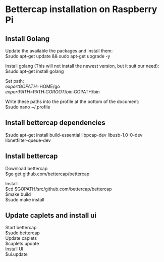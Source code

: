 # Bettercap installation on Raspberry Pi
## Install Golang
Update the available the packages and install them:  
$sudo apt-get update && sudo apt-get upgrade -y  

Install golang (This will not install the newest version, but it suit our need):   
$sudo apt-get install golang  

Set path:  
$export GOPATH=$HOME/go  
$export PATH=$PATH:$GOROOT/bin:$GOPATH/bin  

Write these paths into the profile at the bottom of the document:  
$sudo nano ~/.profile  

## Install bettercap dependencies
$sudo apt-get install build-essential libpcap-dev libusb-1.0-0-dev libnetfilter-queue-dev

## Install bettercap
Download bettercap  
$go get github.com/bettercap/bettercap

Install  
$cd $GOPATH/src/github.com/bettercap/bettercap  
$make build  
$sudo make install  

## Update caplets and install ui
Start bettercap  
$sudo bettercap  
Update caplets  
$caplets.update  
Install UI  
$ui.update   
